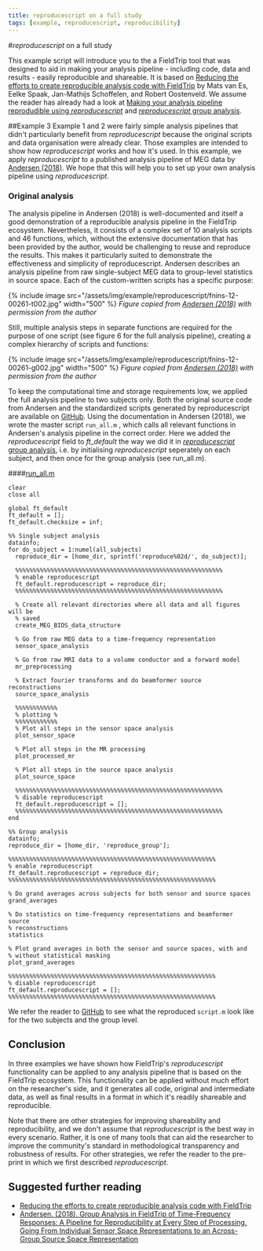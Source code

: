 ```yaml
---
title: reproducescript on a full study
tags: [example, reproducescript, reproducibility]
---
```


#*reproducescript* on a full study

This example script will introduce you to the a FieldTrip tool that was designed to aid in making your analysis pipeline - including code, data and results - easily reproducible and shareable. It is based on [Reducing the efforts to create reproducible analysis code with FieldTrip](https://doi.org/10.1101/2021.02.05.429886) by Mats van Es, Eelke Spaak, Jan-Mathijs Schoffelen, and Robert Oostenveld. We assume the reader has already had a look at [Making your analysis pipeline reprodudible using *reproducescript*](/example/reproducescript) and [*reproducescript* group analysis](/example/reproducescript_group).

##Example 3
Example 1 and 2 were fairly simple analysis pipelines that didn't particularly benefit from *reproducescript* because the original scripts and data organisation were already clear. Those examples are intended to show how *reproducescript* works and how it's used. In this example, we apply *reproducescript* to a published analysis pipeline of MEG data by [Andersen (2018)](https://doi.org/10.3389/fnins.2018.00261). We hope that this will help you to set up your own analysis pipeline using *reproducescript*.

### Original analysis
The analysis pipeline in Andersen (2018) is well-documented and itself a good demonstration of a reproducible analysis pipeline in the FieldTrip ecosystem. Nevertheless, it consists of a complex set of 10 analysis scripts and 46 functions, which, without the extensive documentation that has been provided by the author, would be challenging to reuse and reproduce the results. This makes it particularly suited to demonstrate the effectiveness and simplicity of reproducescript.
Andersen describes an analysis pipeline from raw single-subject MEG data to group-level statistics in source space. Each of the custom-written scripts has a specific purpose:

{% include image src="/assets/img/example/reproducescript/fnins-12-00261-t002.jpg" width="500" %}
*Figure copied from [Andersen (2018)](https://doi.org/10.3389/fnins.2018.00261) with permission from the author*

Still, multiple analysis steps in separate functions are required for the purpose of one script (see figure 6 for the full analysis pipeline), creating a complex hierarchy of scripts and functions:

{% include image src="/assets/img/example/reproducescript/fnins-12-00261-g002.jpg" width="500" %}
*Figure copied from [Andersen (2018)](https://doi.org/10.3389/fnins.2018.00261) with permission from the author*


To keep the computational time and storage requirements low, we applied the full analysis pipeline to two subjects only. Both the original source code from Andersen and the standardized scripts generated by reproducescript are available on [GitHub](https://github.com/matsvanes/reproducescript). Using the documentation in Andersen (2018), we wrote the master script `run_all.m` , which calls all relevant functions in Andersen's analysis pipeline in the correct order. Here we added the *reproducescript* field to *ft_default* the way we did it in [*reproducescript* group analysis](/example/reproducescript_group), i.e. by initialising *reproducescript* seperately on each subject, and then once for the group analysis (see run_all.m).

####[run_all.m](https://github.com/matsvanes/reproducescript/blob/master/example3_andersen/omission_frontiers/FieldTrip/run_all.m)

	clear
	close all
	
	global ft_default
	ft_default = [];
	ft_default.checksize = inf;
	
	%% Single subject analysis
	datainfo;
	for do_subject = 1:numel(all_subjects)
	  reproduce_dir = [home_dir, sprintf('reproduce%02d/', do_subject)];
	  
	  %%%%%%%%%%%%%%%%%%%%%%%%%%%%%%%%%%%%%%%%%%%%%%%%%%%%%%%%%%%
	  % enable reproducescript
	  ft_default.reproducescript = reproduce_dir;
	  %%%%%%%%%%%%%%%%%%%%%%%%%%%%%%%%%%%%%%%%%%%%%%%%%%%%%%%%%%%
	  
	  % Create all relevant directories where all data and all figures will be
	  % saved
	  create_MEG_BIDS_data_structure
	  
	  % Go from raw MEG data to a time-frequency representation
	  sensor_space_analysis
	  
	  % Go from raw MRI data to a volume conductor and a forward model
	  mr_preprocessing
	  
	  % Extract fourier transforms and do beamformer source reconstructions
	  source_space_analysis
	  
	  %%%%%%%%%%%%
	  % plotting %
	  %%%%%%%%%%%%
	  % Plot all steps in the sensor space analysis
	  plot_sensor_space
	  
	  % Plot all steps in the MR processing
	  plot_processed_mr
	  
	  % Plot all steps in the source space analysis
	  plot_source_space
	  
	  %%%%%%%%%%%%%%%%%%%%%%%%%%%%%%%%%%%%%%%%%%%%%%%%%%%%%%%%%%%
	  % disable reproducescript
	  ft_default.reproducescript = [];
	  %%%%%%%%%%%%%%%%%%%%%%%%%%%%%%%%%%%%%%%%%%%%%%%%%%%%%%%%%%%
	end
	
	%% Group analysis
	datainfo;
	reproduce_dir = [home_dir, 'reproduce_group'];
	
	%%%%%%%%%%%%%%%%%%%%%%%%%%%%%%%%%%%%%%%%%%%%%%%%%%%%%%%%%%%
	% enable reproducescript
	ft_default.reproducescript = reproduce_dir;
	%%%%%%%%%%%%%%%%%%%%%%%%%%%%%%%%%%%%%%%%%%%%%%%%%%%%%%%%%%%
	
	% Do grand averages across subjects for both sensor and source spaces
	grand_averages
	
	% Do statistics on time-frequency representations and beamformer source
	% reconstructions
	statistics
	
	% Plot grand averages in both the sensor and source spaces, with and
	% without statistical masking
	plot_grand_averages
	
	%%%%%%%%%%%%%%%%%%%%%%%%%%%%%%%%%%%%%%%%%%%%%%%%%%%%%%%%%%%
	% disable reproducescript
	ft_default.reproducescript = [];
	%%%%%%%%%%%%%%%%%%%%%%%%%%%%%%%%%%%%%%%%%%%%%%%%%%%%%%%%%%%

We refer the reader to [GitHub](https://github.com/matsvanes/reproducescript/tree/master/example3_andersen) to see what the reproduced `script.m` look like for the two subjects and the group level.


## Conclusion
In three examples we have shown how FieldTrip's *reproducescript* functionality can be applied to any analysis pipeline that is based on the FieldTrip ecosystem. This functionality can be applied without much effort on the researcher's side, and it generates all code, original and intermediate data, as well as final results in a format in which it's readily shareable and reproducible. 

Note that there are other strategies for improving shareability and reproducibility, and we don't assume that *reproducescript* is the best way in every scenario. Rather, it is one of many tools that can aid the researcher to improve the community's standard in methodological transparency and robustness of results. For other strategies, we refer the reader to the pre-print in which we first described *reproducescript*.


## Suggested further reading
- [Reducing the efforts to create reproducible analysis code with FieldTrip](https://doi.org/10.1101/2021.02.05.429886 )
- [Andersen. (2018). Group Analysis in FieldTrip of Time-Frequency Responses: A Pipeline for Reproducibility at Every Step of Processing, Going From Individual Sensor Space Representations to an Across-Group Source Space Representation](https://doi.org/10.3389/fnins.2018.00261)


